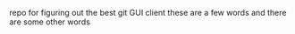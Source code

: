 repo for figuring out the best git GUI client
these
are
a
few
words
and 
there are 
some
other words
